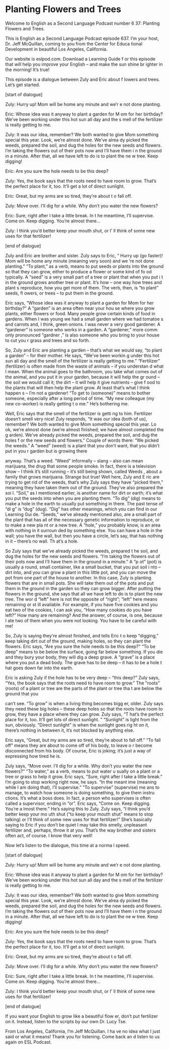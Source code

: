# Planting Flowers and Trees

Welcome to English as a Second Language Podcast number 6 37: Planting Flowers and Trees.

This is English as a Second Language Podcast episode 637.  I’m your host, Dr. Jeff McQuillan, coming to you from the Center for Educa tional Development in beautiful Los Angeles, California.

Our website is eslpod.com.  Download a Learning Guide f or this episode that will help you improve your English – and make the sun shine br ighter in the morning! It’s true!

This episode is a dialogue between Zuly and Eric about f lowers and trees.  Let’s get started.

[start of dialogue]

Zuly:  Hurry up!  Mom will be home any minute and we’r e not done planting.

Eric:  Whose idea was it anyway to plant a garden for M om for her birthday? We’ve been working under this hot sun all day and the s mell of the fertilizer is really getting to me.

Zuly:  It was our idea, remember?  We both wanted to give Mom something special this year.  Look, we’re almost done.  We’ve alrea dy picked the weeds, prepared the soil, and dug the holes for the new seeds and flowers.  I’m taking the flowers out of their pots now and I’ll have them i n the ground in a minute. After that, all we have left to do is to plant the ne w tree.  Keep digging!

Eric:  Are you sure the hole needs to be this deep?

Zuly:  Yes, the book says that the roots need to have room  to grow.  That’s the perfect place for it, too.  It’ll get a lot of direct sunlight.

Eric:  Great, but my arms are so tired, they’re about t o fall off.

Zuly:  Move over.  I’ll dig for a while.  Why don’t you  water the new flowers?

Eric:  Sure, right after I take a little break.  In t he meantime, I’ll supervise.  Come on.  Keep digging.  You’re almost there…

 Zuly:  I think you’d better keep your mouth shut, or I’ ll think of some new uses for that fertilizer!

[end of dialogue]

Zuly and Eric are brother and sister.  Zuly says to Eric, “ Hurry up (go faster)! Mom will be home any minute (meaning very soon) and we ’re not done planting.” “To plant,” as a verb, means to put seeds or plants into  the ground so that they can grow, either to produce a flower or some kind of fo od typically.  A “seed” is a very small part of a tree or plant that when you put i t in the ground grows another tree or plant.  It’s how – one way how trees and plant s reproduce, how you get more of them.  The verb, then, is “to plant” seeds, fl owers, or trees – to put them in the ground.

Eric says, “Whose idea was it anyway to plant a garden for Mom for her birthday?”  A “garden” is an area often near your hou se where you grow plants, either flowers or food.  Many people grow certain kinds of food in gardens.  When I was young we had a small garden where we had tomatoe s and carrots and, I think, green onions.  I was never a very good gardener.  A “gardener” is someone who works in a garden.  A “gardener,” more comm only pronounced “gardner ,” is also someone who you bring to your house to cut you r grass and trees and so forth.

So, Zuly and Eric are planting a garden – that’s what we would say, “to plant a garden” – for their mother.  He says, “We’ve been workin g under this hot sun all day and the smell of the fertilizer is really getting to  me.”  “Fertilizer” (fertilizer) is often made from the waste of animals – if you understan d what I mean.  When the animal goes to the bathroom, you take what comes out  of the animal, and you put it in your garden, because it will help the gr ound – the soil we would call it; the dirt – it will help it give nutrients – give f ood to the plants that will then help the plant grow.  At least that’s what I think happen s – I’m not a gardener!  “To get to (someone)” means to bother someone, especially after a long period of time. “My new colleague (my new co-worker) is really getting t o me.”  He’s bothering me.

Well, Eric says that the smell of the fertilizer is getti ng to him.  Fertilizer doesn’t smell very nice!  Zuly responds, “It was our idea (both of us), remember?  We both wanted to give Mom something special this year.  Lo ok, we’re almost done (we’re almost finished; we have almost completed the g arden).  We’ve already picked the weeds, prepared the soil, and dug the holes f or the new seeds and flowers.”  Couple of words there: “We picked the weeds.”   A “weed” (weed) is a plant that you don’t want, that you didn’t put in you r garden but is growing there

 anyway.  That’s a weed.  “Weed” informally – slang – also  can mean marijuana, the drug that some people smoke.  In fact, there is a television show – I think it’s still running – it’s still being shown, called Weeds , about a family that grows marijuana.  Strange but true!  Well here, Zuly and E ric are trying to get rid of the weeds, that’s why Zuly says they have “picked them,” meaning  they have taken them out of the ground.  They’ve also prepared the soi l.  “Soil,” as I mentioned earlier, is another name for dirt or earth; it’s what  you put the seeds into when you are planting them.  “To dig” (dig) means to make a hole in the earth to usually put something in there.  The past tense of “di g” is “dug” (dug).  “Dig” has other meanings, which you can find in our Learning Gui de.  “Seeds,” we’ve already mentioned also, are a small part of the plant  that has all of the necessary genetic information to reproduce, or to make a new pla nt or a new tree.  A “hole,” you probably know, is an area with nothing in it surroun ded by something else. You can have a hole in the wall; you have the wall, but  then you have a circle, let’s say, that has nothing in it – there’s no wall.  Th at’s a hole.

So Zuly says that we’ve already picked the weeds, prepared t he soil, and dug the holes for the new seeds and flowers.  “I’m taking the flowers out of their pots now and I’ll have them in the ground in a minute.”  A “p ot” (pot) is usually a round, small container, like a small bucket, that you put soil i nto – dirt into, and you can grow a plant in this little pot, and you can move the  pot from one part of the house to another.  In this case, Zuly is planting flowers that are in small pots. She will take them out of the pots and put them in the ground in the garden so they can grow bigger.  After putting the flowers in the ground, she says that all we have left to do is to plant the new tree.  The wor d “left” here is not the opposite of “right”; “left” here means remaining or st ill available.  For example, if you have five cookies and you eat two of the cookies, I can ask you, “How many cookies do you have left?”  How many are remaining?  And the answer, of course, is one, because I ate two of them when you were not looking.  You have to be careful with me!

So, Zuly is saying they’re almost finished, and tells Eric t o keep “digging,” keep taking dirt out of the ground, making holes, so they can plant the flowers.  Eric says, “Are you sure the hole needs to be this deep?”  “To  be deep” means to be below the surface, going far below something.  If you die and they bury your body, they will dig a deep grave.  A “grave” is a place where you put a dead body.  The grave has to be deep – it has to be a hole t hat goes down far into the earth.

Eric is asking Zuly if the hole has to be very deep – “this deep?”  Zuly says, “Yes, the book says that the roots need to have room to grow.”   The “roots” (roots) of a plant or tree are the parts of the plant or tree tha t are below the ground that you

 can’t see.  “To grow” is when a living thing becomes bigg er, older.  Zuly says they need these big holes – these deep holes so that the roots have room to grow, they have a place where they can grow.  Zuly says, “T hat’s the perfect place for it, too.  It’ll get lots of direct sunlight. ”  “Sunlight” is light from the sun, obviously.  “Direct sunlight” is when the sunlight goes rig ht on it, there’s nothing in between it, it’s not blocked by anything else.

Eric says, “Great, but my arms are so tired, they’re about to fall off.”  “To fall off” means they are about to come off of his body, to leave o r become disconnected from his body.  Of course, Eric is joking; it’s just a way of  expressing how tired he is.

Zuly says, “Move over.  I’ll dig for a while.  Why don’t you water the new flowers?”  “To water,” as a verb, means to put water u sually on a plant or a tree or grass to help it grow.  Eric says, “Sure, right after  I take a little break.”  I’m going to stop working right now, he says.  “In the meant ime (meaning while I am doing that), I’ll supervise.”  “To supervise” (supervise) me ans to manage, to watch how someone is doing something, to give them instru ctions.  It’s what a boss does.  In fact, a person who supervises is often called  a supervisor, ending in “or”.  Eric says, “Come on.  Keep digging.  You’re a lmost there.”  He’s saying this to Zuly.  Zuly says, “I think you’d better keep your mo uth shut (“to keep your mouth shut” means to stop talking) or I’ll think of some new uses for that fertilizer!”  She’s basically saying to Eric if you don’t be  quiet I may take this smelly, unpleasant fertilizer and, perhaps, throw it at  you.  That’s the way brother and sisters often act, of course.  I know that very well!

Now let’s listen to the dialogue, this time at a norma l speed.

[start of dialogue]

Zuly:  Hurry up!  Mom will be home any minute and we’r e not done planting.

Eric:  Whose idea was it anyway to plant a garden for M om for her birthday? We’ve been working under this hot sun all day and the s mell of the fertilizer is really getting to me.

Zuly:  It was our idea, remember?  We both wanted to give Mom something special this year.  Look, we’re almost done.  We’ve alrea dy picked the weeds, prepared the soil, and dug the holes for the new seeds and flowers.  I’m taking the flowers out of their pots now and I’ll have them i n the ground in a minute. After that, all we have left to do is to plant the ne w tree.  Keep digging!

 Eric:  Are you sure the hole needs to be this deep?

Zuly:  Yes, the book says that the roots need to have room  to grow.  That’s the perfect place for it, too.  It’ll get a lot of direct sunlight.

Eric:  Great, but my arms are so tired, they’re about t o fall off.

Zuly:  Move over.  I’ll dig for a while.  Why don’t you  water the new flowers?

Eric:  Sure, right after I take a little break.  In t he meantime, I’ll supervise.  Come on.  Keep digging.  You’re almost there…

Zuly:  I think you’d better keep your mouth shut, or I’ ll think of some new uses for that fertilizer!

[end of dialogue]

If you want your English to grow like a beautiful flow er, don’t put fertilizer on it. Instead, listen to the scripts by our own Dr. Lucy Tse.

From Los Angeles, California, I’m Jeff McQuillan.  I ha ve no idea what I just said or what it means!  Thank you for listening.  Come back an d listen to us again on ESL Podcast.



